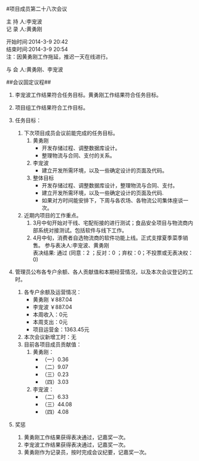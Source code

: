 #项目成员第二十八次会议

主 持 人:李宠波    
记 录 人:黄勇刚   

开始时间:2014-3-9 20:42  
结束时间:2014-3-9 20:54  
注：因黄勇刚工作拖延，推迟一天在线进行。    

与 会 人:黄勇刚、李宠波  

##会议固定议程##
1. 李宠波工作结果符合任务目标。黄勇刚工作结果符合任务目标。
2. 项目组工作结果符合工作目标。
3. 任务目标：
	1. 下次项目成员会议前能完成的任务目标。
		1. 黄勇刚
			- 开发存储过程、调整数据库设计。
			- 整理物流与合同、支付的关系。
		2. 李宠波
			- 建立开发所需环境，以及一些确定设计的页面及代码。
		3. 整体目标
			- 开发存储过程、调整数据库设计，整理物流与合同、支付。
			- 建立开发所需环境，以及一些确定设计的页面及代码.
			- 如果对方时间能安排下，下周与各农场、各物流公司集体座谈一次。
	2. 近期内项目的工作重点。
		1. 3月中旬开始对干线、宅配衔接的进行测试；食品安全项目与物流商内部系统对接测试。包括软件与线下工作。
		2. 4月中旬，消费者自选物流商的软件功能上线。正式支撑夏季菜季销售。
	参与表决人:李宠波、黄勇刚  
	表决结果: 通过 (同意：2 ；反对：0 ；弃权：0；不投票或无表决权：0)  


5. 管理员公布各专户余额、各人贡献值和本期经营情况，以及本次会议登记的工时。
	1. 各专户余额及运营情况：
		- 黄勇刚 ￥887.04
		- 李宠波 ￥887.04
		- 本周收入：0元
		- 本周支出：0元
		- 项目运营金：1363.45元
	2. 本次会议新增工时：无
	3. 目前各项目成员贡献值：
		1. 黄勇刚：
			- （一）0.36
			- （二）9.07
			- （三）0.23
			- （四）3.03
		2. 李宠波：
			- （二）6.33
			- （三）44.08
			- （四）4.08

6. 奖惩
	1. 黄勇刚工作结果获得表决通过，记嘉奖一次。
	2. 李宠波工作结果获得表决通过，记嘉奖一次。
	3. 黄勇刚作为记录员，按时完成会议纪要，记嘉奖一次。
 